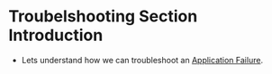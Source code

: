 # Troubelshooting Section Introduction

  - Lets understand how we can troubleshoot an [Application Failure](https://kodekloud.com/topic/troubleshooting-section-introduction/).